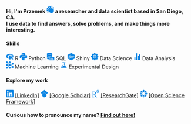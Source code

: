 **Hi, I'm Przemek <img src="icons/hello.svg" alt="Hello" width="20" height="20"/> a researcher and data scientist based in San Diego, CA.<br>
I use data to find answers, solve problems, and make things more interesting.**

#### Skills

<img src="icons/r.svg" alt="R" width="20" height="20"/> R <img src="icons/python.svg" alt="Python" width="20" height="20"/> Python <img src="icons/sql.svg" alt="SQL" width="20" height="20"/> SQL <img src="icons/shiny.svg" alt="Shiny" width="20" height="20"/> Shiny <img src="icons/data_science.svg" alt="Data Science" width="20" height="20"/> Data Science <img src="icons/statistics.svg" alt="Data Analysis" width="20" height="20"/> Data Analysis<br> <img src="icons/machine_learning.svg" alt="Machine Learning" width="20" height="20"/> Machine Learning <img src="icons/experiment.svg" alt="Experimental Design" width="20" height="20"/> Experimental Design

#### Explore my work

<a href="https://www.linkedin.com/in/przemyslaw-marcowski/" target="_blank"><img src="icons/linkedin.svg" alt="LinkedIn" width="20" height="20"/></a> <a href="https://www.linkedin.com/in/przemyslaw-marcowski/" target="_blank">[LinkedIn]</a> <a href="https://scholar.google.com/citations?user=sB2hWn0AAAAJ&hl=en" target="_blank"><img src="icons/googlescholar.svg" alt="Google Scholar" width="20" height="20"/></a> <a href="https://scholar.google.com/citations?user=sB2hWn0AAAAJ&hl=en" target="_blank">[Google Scholar]</a> <a href="https://www.researchgate.net/profile/Przemyslaw-Marcowski" target="_blank"><img src="icons/researchgate.svg" alt="ResearchGate" width="20" height="20"/></a> <a href="https://www.researchgate.net/profile/Przemyslaw-Marcowski" target="_blank">[ResearchGate]</a> <a href="https://osf.io/4v2dz" target="_blank"><img src="icons/osf.svg" alt="Open Science Framework" width="20" height="20"/></a> <a href="https://osf.io/4v2dz" target="_blank">[Open Science Framework]</a>

#### Curious how to pronounce my name? [Find out here!](https://www.howtopronounce.com/przemyslaw)
